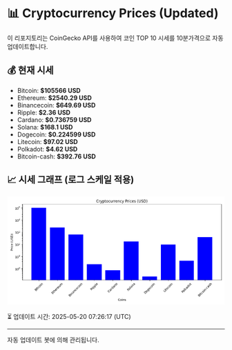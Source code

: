 
# 📊 Cryptocurrency Prices (Updated)

이 리포지토리는 CoinGecko API를 사용하여 코인 TOP 10 시세를 10분가격으로 자동 업데이트합니다.

## 💰 현재 시세
- Bitcoin: **$105566 USD**
- Ethereum: **$2540.29 USD**
- Binancecoin: **$649.69 USD**
- Ripple: **$2.36 USD**
- Cardano: **$0.736759 USD**
- Solana: **$168.1 USD**
- Dogecoin: **$0.224599 USD**
- Litecoin: **$97.02 USD**
- Polkadot: **$4.62 USD**
- Bitcoin-cash: **$392.76 USD**

## 📈 시세 그래프 (로그 스케일 적용)
![Crypto Prices](crypto_prices.png)

⏳ 업데이트 시간: 2025-05-20 07:26:17 (UTC)

---
자동 업데이트 봇에 의해 관리됩니다.
